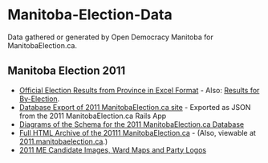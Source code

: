 # Manitoba-Election-Data

Data gathered or generated by Open Democracy Manitoba for ManitobaElection.ca.

## Manitoba Election 2011

* [Official Election Results from Province in Excel Format](https://github.com/OpenDemocracyManitoba/Manitoba-Election-Data/tree/master/2011/results) - Also: [Results for By-Election](http://www.electionsmanitoba.ca/en/Results/).
* [Database Export of 2011 ManitobaElection.ca site](https://github.com/stungeye/Manitoba-Election-Data/tree/master/2011/manitoba-election-ca/db_export) - Exported as JSON from the 2011 ManitobaElection.ca Rails App
* [Diagrams of the Schema for the 2011 ManitobaElection.ca Database](https://github.com/stungeye/Manitoba-Election-Data/tree/master/2011/manitoba-election-ca/db_schema)
* [Full HTML Archive of the 20111 ManitobaElection.ca](https://github.com/OpenDemocracyManitoba/Manitoba-Election-Data/tree/master/2011/manitoba-election-ca/html_archive) - (Also, viewable at [2011.manitobaelection.ca](http://2011.manitobaelection.ca).)
* [2011 ME Candidate Images, Ward Maps and Party Logos](https://github.com/OpenDemocracyManitoba/Manitoba-Election-Data/tree/master/2011/manitoba-election-ca/html_archive/uploads)

